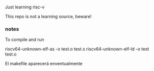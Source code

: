 Just learning risc-v 

This repo is not a learning source, beware!


### notes

To compile and run

riscv64-unknown-elf-as -o test.o test.s
riscv64-unknown-elf-ld -o test test.o

El makefile aparecerá enventualmente